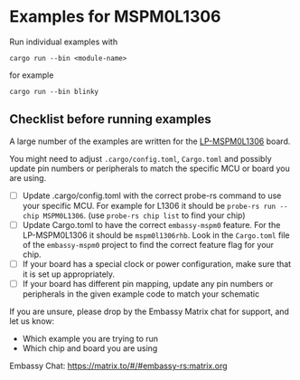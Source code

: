 # Examples for MSPM0L1306

Run individual examples with
```
cargo run --bin <module-name>
```
for example
```
cargo run --bin blinky
```

## Checklist before running examples
A large number of the examples are written for the [LP-MSPM0L1306](https://www.ti.com/tool/LP-MSPM0L1306) board.

You might need to adjust `.cargo/config.toml`, `Cargo.toml` and possibly update pin numbers or peripherals to match the specific MCU or board you are using.

* [ ] Update .cargo/config.toml with the correct probe-rs command to use your specific MCU. For example for L1306 it should be `probe-rs run --chip MSPM0L1306`. (use `probe-rs chip list` to find your chip)
* [ ] Update Cargo.toml to have the correct `embassy-mspm0` feature. For the LP-MSPM0L1306 it should be `mspm0l1306rhb`. Look in the `Cargo.toml` file of the `embassy-mspm0` project to find the correct feature flag for your chip.
* [ ] If your board has a special clock or power configuration, make sure that it is set up appropriately.
* [ ] If your board has different pin mapping, update any pin numbers or peripherals in the given example code to match your schematic

If you are unsure, please drop by the Embassy Matrix chat for support, and let us know:

* Which example you are trying to run
* Which chip and board you are using

Embassy Chat: https://matrix.to/#/#embassy-rs:matrix.org

